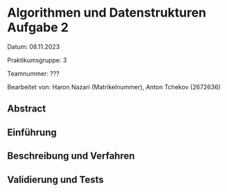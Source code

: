 # Algorithmen und Datenstrukturen Aufgabe 2

Datum: 08.11.2023

Praktikumsgruppe: 3

Teamnummer: ???

Bearbeitet von: Haron Nazari (Matrikelnummer), Anton Tchekov (2672636)


## Abstract


## Einführung


## Beschreibung und Verfahren

## Validierung und Tests
